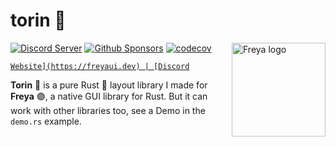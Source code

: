 # torin 📐

<a href="https://freyaui.dev/"><img align="right" src="../../logo.svg" alt="Freya logo" width="150"/></a>

[![Discord Server](https://img.shields.io/discord/1015005816094478347.svg?logo=discord&style=flat-square)](https://discord.gg/sYejxCdewG)
[![Github Sponsors](https://img.shields.io/github/sponsors/marc2332?style=social)](https://github.com/sponsors/marc2332)
[![codecov](https://codecov.io/github/marc2332/freya/branch/main/graph/badge.svg?token=APSGEC84B8)](https://codecov.io/github/marc2332/freya)

[`Website](https://freyaui.dev) | [Discord`](https://discord.gg/sYejxCdewG)

**Torin** 📐 is a pure Rust 🦀 layout library I made for **Freya** 🟣, a native
GUI library for Rust. But it can work with other libraries too, see a Demo in
the `demo.rs` example.
